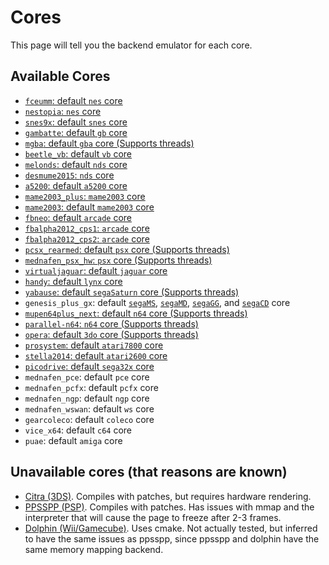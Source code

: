 # Cores

This page will tell you the backend emulator for each core.

## Available Cores

- [`fceumm`: default `nes` core](/systems/NES-Famicom.html)
- [`nestopia`: `nes` core](/systems/NES-Famicom.html)
- [`snes9x`: default `snes` core](/systems/SNES.html)
- [`gambatte`: default `gb` core](/systems/Nintendo%20Game%20Boy.html)
- [`mgba`: default `gba` core (Supports threads)](/systems/Nintendo%20Game%20Boy%20Advance.html)
- [`beetle_vb`: default `vb` core](/systems/Virtual%20Boy.html)
- [`melonds`: default `nds` core](/systems/Nintendo%20DS.html)
- [`desmume2015`: `nds` core](/systems/Nintendo%20DS.html)
- [`a5200`: default `a5200` core](/systems/Atari%205200.html)
- [`mame2003_plus`: `mame2003` core](/systems/MAME%202003.html)
- [`mame2003`: default `mame2003` core](/systems/MAME%202003.html)
- [`fbneo`: default `arcade` core](/systems/Arcade.html)
- [`fbalpha2012_cps1`: `arcade` core](/systems/Arcade.html)
- [`fbalpha2012_cps2`: `arcade` core](/systems/Arcade.html)
- [`pcsx_rearmed`: default `psx` core (Supports threads)](/systems/PlayStation.html)
- [`mednafen_psx_hw`: `psx` core (Supports threads)](/systems/PlayStation.html)
- [`virtualjaguar`: default `jaguar` core](/systems/Atari%20Jaguar.html)
- [`handy`: default `lynx` core](/systems/Atari%20Lynx.html)
- [`yabause`: default `segaSaturn` core (Supports threads)](/systems/Sega%20Saturn.html)
- `genesis_plus_gx`: default [`segaMS`](/systems/Sega%20Master%20System.html), [`segaMD`](/systems/Sega%20Mega%20Drive.html), [`segaGG`](/systems/Sega%20Game%20Gear.html), and [`segaCD`](/systems/Sega%20CD.html) core
- [`mupen64plus_next`: default `n64` core (Supports threads)](/systems/Nintendo%2064.html)
- [`parallel-n64`: `n64` core (Supports threads)](/systems/Nintendo%2064.html)
- [`opera`: default `3do` core (Supports threads)](/systems/3DO.html)
- [`prosystem`: default `atari7800` core](/systems/Atari%207800.html)
- [`stella2014`: default `atari2600` core](/systems/Atari%202600.html)
- [`picodrive`: default `sega32x` core](/systems/Sega%2032X.html)
- `mednafen_pce`: default `pce` core
- `mednafen_pcfx`: default `pcfx` core
- `mednafen_ngp`: default `ngp` core
- `mednafen_wswan`: default `ws` core
- `gearcoleco`: default `coleco` core
- `vice_x64`: default `c64` core
- `puae`: default `amiga` core


## Unavailable cores (that reasons are known)
- [Citra (3DS)](https://citra-emu.org/). Compiles with patches, but requires hardware rendering.
- [PPSSPP (PSP)](https://www.ppsspp.org/). Compiles with patches. Has issues with mmap and the interpreter that will cause the page to freeze after 2-3 frames.
- [Dolphin (Wii/Gamecube)](https://dolphin-emu.org/). Uses cmake. Not actually tested, but inferred to have the same issues as ppsspp, since ppsspp and dolphin have the same memory mapping backend.
